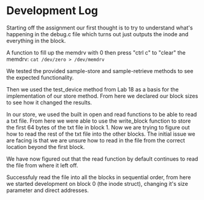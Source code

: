 # Development Log 

Starting off the assignment our first thought is to try to understand what's happening in the debug.c file which turns out just outputs the inode and everything in the block.

A function to fill up the memdrv with 0 then press "ctrl c" to "clear" the memdrv: `cat /dev/zero > /dev/memdrv`

We tested the provided sample-store and sample-retrieve methods to see the expected functionality. 

Then we used the test_device method from Lab 18 as a basis for the implementation of our store method. From here we declared our block sizes to see how it changed the results.

In our store, we used the built in open and read functions to be able to read a txt file. From here we were able to use the write_block function to store the first 64 bytes of the txt file in block 1. Now we are trying to figure out how to read the rest of the txt file into the other blocks. The initial issue we are facing is that we are unsure how to read in the file from the correct location beyond the first block.

We have now figured out that the read function by default continues to read the file from where it left off.

Successfuly read the file into all the blocks in sequential order, from here we started development on block 0 (the inode struct), changing it's size parameter and direct addresses.